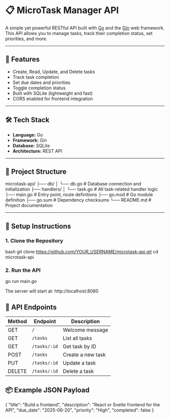# 📋 MicroTask Manager API

A simple yet powerful RESTful API built with [Go](https://golang.org/) and the [Gin](https://github.com/gin-gonic/gin) web framework. This API allows you to manage tasks, track their completion status, set priorities, and more.

---

## 🚀 Features

- Create, Read, Update, and Delete tasks
- Track task completion
- Set due dates and priorities
- Toggle completion status
- Built with SQLite (lightweight and fast)
- CORS enabled for frontend integration

---

## 🛠 Tech Stack

- **Language:** Go
- **Framework:** Gin
- **Database:** SQLite
- **Architecture:** REST API

---

## 📁 Project Structure

microtask-api/
├── db/
│ └── db.go # Database connection and initialization
├── handlers/
│ └── task.go # All task-related handler logic
├── main.go # Entry point, route definitions
├── go.mod # Go module definition
├── go.sum # Dependency checksums
└── README.md # Project documentation


---

## 🔧 Setup Instructions

### 1. Clone the Repository

bash
git clone https://github.com/YOUR_USERNAME/microtask-api.git
cd microtask-api

### 2. Run the API

go run main.go


The server will start at: http://localhost:8080

## 🔌 API Endpoints

| Method | Endpoint     | Description       |
| ------ | ------------ | ----------------- |
| GET    | `/`          | Welcome message   |
| GET    | `/tasks`     | List all tasks    |
| GET    | `/tasks/:id` | Get task by ID    |
| POST   | `/tasks`     | Create a new task |
| PUT    | `/tasks/:id` | Update a task     |
| DELETE | `/tasks/:id` | Delete a task     |

## 📦 Example JSON Payload

{
  "title": "Build a frontend",
  "description": "React or Svelte frontend for the API",
  "due_date": "2025-06-20",
  "priority": "High",
  "completed": false
}
